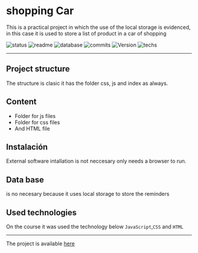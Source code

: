 # shopping Car

This is a practical project in which the use of the local storage is evidenced, in this case it is used to store a list of product in a car of shopping

![status](https://img.shields.io/badge/status-running-green.svg?colorB=00C106) ![readme](https://img.shields.io/badge/readme-OK-green.svg?colorB=00C106) ![database](https://img.shields.io/badge/database-none-green.svg?colorB=00C106) ![commits](https://img.shields.io/badge/commits-8-blue.svg) ![Version](https://img.shields.io/badge/tag-v1.0-orange.svg)
![techs](https://img.shields.io/badge/techs-javascript—css—html-yellow.svg)

---

## Project structure
 The structure is clasic it has the folder css, js and index as always.



## Content
- Folder for js files
- Folder for css files
- And HTML file



## Instalación
External software intallation is not neccesary only needs a browser to run.

## Data base
is no necesary because it uses local storage to store the reminders

## Used technologies
On the course it was used the technology below
`JavaScript`,`CSS` and `HTML`
___
The project is available [here]( https://andrewakosta.github.io/shoppingCar/)


